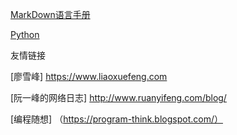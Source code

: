 [MarkDown语言手册](http://wowubuntu.com/markdown/)

[Python](https://github.com/biansutao/biansutao.github.io/blob/master/python-mysql.md)



友情链接

[廖雪峰] https://www.liaoxuefeng.com

[阮一峰的网络日志] http://www.ruanyifeng.com/blog/

[编程随想] （https://program-think.blogspot.com/）


